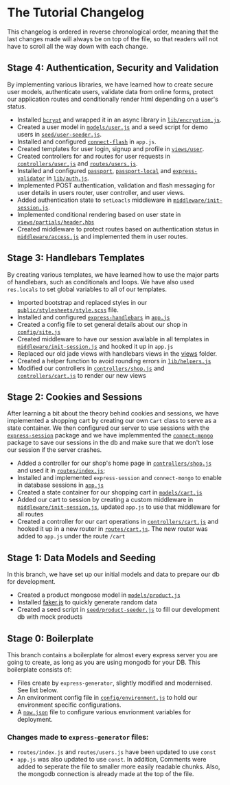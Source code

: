 # The Tutorial Changelog

This changelog is ordered in reverse chronological order, meaning that the last changes made will always be on top of the file, so that readers will not have to scroll all the way down with each change.

## Stage 4: Authentication, Security and Validation

By implementing various libraries, we have learned how to create secure user models, authenticate users, validate data from online forms, protect our application routes and conditionally render html depending on a user's status.

- Installed [`bcrypt`](https://github.com/kelektiv/node.bcrypt.js#readme) and wrapped it in an async library in [`lib/encryption.js`](lib/encryption.js).
- Created a user model in [`models/user.js`](models/user.js) and a seed script for demo users in [`seed/user-seeder.js`](seed/user-seeder.js).
- Installed and configured [`connect-flash`](https://github.com/jaredhanson/connect-flash#connect-flash) in `app.js`.
- Created templates for user login, signup and profile in [`views/user`](views/user).
- Created controllers for and routes for user requests in [`controllers/user.js`](controllers/user.js) and [`routes/users.js`](routes/users.js).
- Installed and configured [`passport`](http://www.passportjs.org/), [`passport-local`](http://www.passportjs.org/packages/passport-local/) and [`express-validator`](https://express-validator.github.io/docs/index.html) in [`lib/auth.js`](lib/auth.js).
- Implemented POST authentication, validation and flash messaging for user details in users router, user controller, and user views.
- Added authentication state to `setLoacls` middleware in [`middleware/init-session.js`](middleware/init-session.js).
- Implemented conditional rendering based on user state in [`views/partials/header.hbs`](views/partials/header.hbs)
- Created middleware to protect routes based on authentication status in [`middleware/access.js`](middleware/access.js) and implemented them in user routes.

## Stage 3: Handlebars Templates

By creating various templates, we have learned how to use the major parts of handlebars, such as conditionals and loops. We have also used `res.locals` to set global variables to all of our templates.

- Imported bootstrap and replaced styles in our [`public/stylesheets/style.scss`](public/stylesheets/style.scss) file.
- Installed and configured [`express-handlebars`](https://github.com/ericf/express-handlebars#express-handlebars) in [`app.js`](app.js)
- Created a config file to set general details about our shop in [`config/site.js`](config/site.js)
- Created middleware to have our session available in all templates in [`middleware/init-session.js`](middleware/init-session.js) and hooked it up in `app.js`
- Replaced our old jade views with handlebars views in the [views](views) folder.
- Created a helper function to avoid rounding errors in [`lib/helpers.js`](lib/helpers.js)
- Modified our controllers in [`controllers/shop.js`](controllers/shop.js) and [`controllers/cart.js`](controllers/cart.js) to render our new views

## Stage 2: Cookies and Sessions

After learning a bit about the theory behind cookies and sessions, we have implemented a shopping cart by creating our own `Cart` class to serve as a state container. We then configured our server to use sessions with the [`express-session`](https://github.com/expressjs/session#express-session) package and we have implemmented the [`connect-mongo`](https://github.com/jdesboeufs/connect-mongo#readme) package to save our sessions in the db and make sure that we don't lose our session if the server crashes.

- Added a controller for our shop's home page in [`controllers/shop.js`](controllers/shop.js) and used it in [`routes/index.js`](routes/index.js);
- Installed and implemented `express-session` and `connect-mongo` to enable in database sessions in [`app.js`](app.js)
- Created a state container for our shopping cart in [`models/cart.js`](models/cart.js)
- Added our cart to session by creating a custom middleware in [`middleware/init-session.js`](middleware/init-session.js), updated `app.js` to use that middleware for all routes
- Created a controller for our cart operations in [`controllers/cart.js`](controllers/cart.js) and hooked it up in a new router in [`routes/cart.js`](routes/cart.js). The new router was added to `app.js` under the route `/cart`

## Stage 1: Data Models and Seeding

In this branch, we have set up our initial models and data to prepare our db for development.

- Created a product mongoose model in [`models/product.js`](models/product.js)
- Installed [faker.js](https://github.com/marak/Faker.js/) to quickly generate random data
- Created a seed script in [`seed/product-seeder.js`](seed/product-seeder.js) to fill our development db with mock products

## Stage 0: Boilerplate

This branch contains a boilerplate for almost every express server you are going to create, as long as you are using mongodb for your DB. This boilerplate consists of:

- Files create by `express-generator`, slightly modified and modernised. See list below.
- An environment config file in [`config/environment.js`](config/environment.js) to hold our environment specific configurations.
- A [`now.json`](now.json) file to configure various envrionment variables for deployment.

### Changes made to `express-generator` files:

- `routes/index.js` and `routes/users.js` have been updated to use `const`
- `app.js` was also updated to use `const`. In addition, Comments were added to seperate the file to smaller more easily readable chunks. Also, the mongodb connection is already made at the top of the file.
